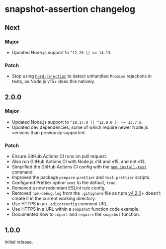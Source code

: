 # snapshot-assertion changelog

## Next

### Major

- Updated Node.js support to `^12.20 || >= 14.13`.

### Patch

- Stop using [`hard-rejection`](https://npm.im/hard-rejection) to detect unhandled `Promise` rejections in tests, as Node.js v15+ does this natively.

## 2.0.0

### Major

- Updated Node.js support to `^10.17.0 || ^12.0.0 || >= 13.7.0`.
- Updated dev dependencies, some of which require newer Node.js versions than previously supported.

### Patch

- Ensure GitHub Actions CI runs on pull request.
- Also run GitHub Actions CI with Node.js v14 and v15, and not v13.
- Simplified the GitHub Actions CI config with the [`npm install-test`](https://docs.npmjs.com/cli/v7/commands/npm-install-test) command.
- Improved the package `prepare:prettier` and `test:prettier` scripts.
- Configured Prettier option `semi` to the default, `true`.
- Removed a now redundant ESLint rule config.
- Removed `npm-debug.log` from the `.gitignore` file as npm [v4.2.0](https://github.com/npm/npm/releases/tag/v4.2.0)+ doesn’t create it in the current working directory.
- Use HTTPS in an `.editorconfig` comment URL.
- Use HTTPS in a URL within a `snapshot` function code example.
- Documented how to `import` and `require` the `snapshot` function.

## 1.0.0

Initial release.
